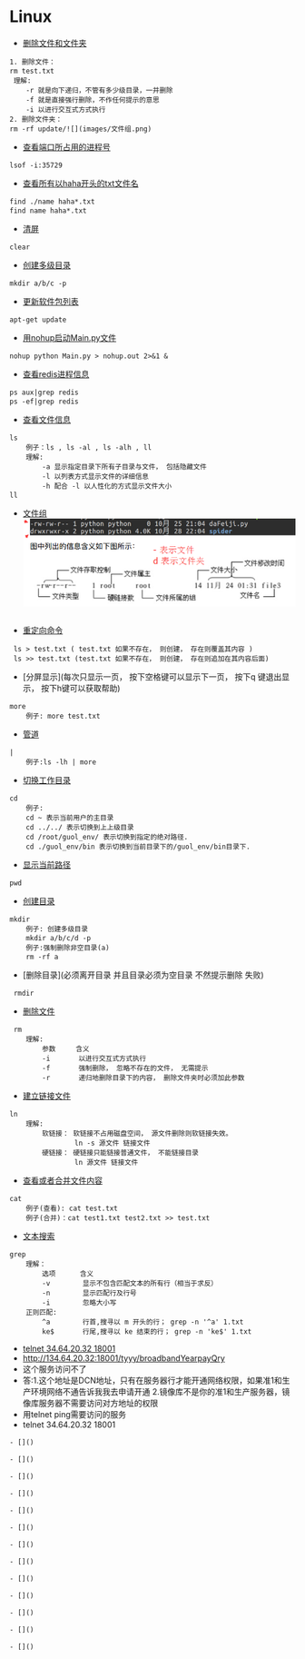 # Linux
- [删除文件和文件夹]()
```
1. 删除文件：
rm test.txt
 理解:
    -r 就是向下递归，不管有多少级目录，一并删除
    -f 就是直接强行删除，不作任何提示的意思
    -i 以进行交互式方式执行
2. 删除文件夹：
rm -rf update/![](images/文件组.png)
```
- [查看端口所占用的进程号]()
```
lsof -i:35729
```
- [查看所有以haha开头的txt文件名]()
```
find ./name haha*.txt
find name haha*.txt
```
- [清屏]()
```
clear
```
- [创建多级目录]()
```
mkdir a/b/c -p
```
- [更新软件包列表]()
```
apt-get update
```
- [用nohup启动Main.py文件](让其在后台运行)
```
nohup python Main.py > nohup.out 2>&1 &
```
- [查看redis进程信息]()
```
ps aux|grep redis
ps -ef|grep redis
```
- [查看⽂件信息]()
```
ls
    例子：ls , ls -al , ls -alh , ll
    理解:
        -a 显示指定⽬录下所有⼦⽬录与⽂件， 包括隐藏⽂件
        -l 以列表⽅式显示⽂件的详细信息
        -h 配合 -l 以⼈性化的⽅式显示⽂件⼤⼩
ll
```
- [文件组]()
![](images\文件组.png)

```

```
- [重定向命令]()
```
 ls > test.txt ( test.txt 如果不存在， 则创建， 存在则覆盖其内容 )
 ls >> test.txt (test.txt 如果不存在， 则创建， 存在则追加在其内容后面)
```
- [分屏显示](每次只显示⼀⻚， 按下空格键可以显示下⼀⻚， 按下q
键退出显示， 按下h键可以获取帮助)
```
more
    例子: more test.txt
```
- [管道](⼀个命令的输出可以通过管道做为另⼀个命令的输⼊)
```
|
    例子:ls -lh | more
```
- [切换⼯作⽬录]()
```
cd
    例子:
    cd ~ 表示当前⽤户的主⽬录
    cd ../../ 表示切换到上上级目录
    cd /root/guol_env/ 表示切换到指定的绝对路径.
    cd ./guol_env/bin 表示切换到当前目录下的/guol_env/bin目录下.
```
- [显示当前路径]()
```
pwd
```
- [创建⽬录]()
```
mkdir
    例子: 创建多级目录
    mkdir a/b/c/d -p
    例子:强制删除非空目录(a)
    rm -rf a
```
- [删除⽬录](必须离开⽬录 并且⽬录必须为空⽬录 不然提示删除
失败)
```
 rmdir
```
- [删除⽂件]()
```
 rm
    理解:
        参数     含义
        -i       以进⾏交互式⽅式执⾏
        -f       强制删除， 忽略不存在的⽂件， ⽆需提示
        -r       递归地删除⽬录下的内容， 删除⽂件夹时必须加此参数
```
- [建⽴链接⽂件]()
```
ln
    理解:
        软链接： 软链接不占⽤磁盘空间， 源⽂件删除则软链接失效。
                ln -s 源⽂件 链接⽂件
        硬链接： 硬链接只能链接普通⽂件， 不能链接⽬录
                ln 源⽂件 链接⽂件
```
- [查看或者合并⽂件内容]()
```
cat
    例子(查看): cat test.txt
    例子(合并)：cat test1.txt test2.txt >> test.txt

```
- [⽂本搜索]()
```
grep
    理解：
        选项      含义
        -v        显示不包含匹配⽂本的所有⾏（相当于求反）
        -n        显示匹配⾏及⾏号
        -i        忽略⼤⼩写
    正则匹配:
        ^a        ⾏⾸,搜寻以 m 开头的⾏； grep -n '^a' 1.txt
        ke$       ⾏尾,搜寻以 ke 结束的⾏； grep -n 'ke$' 1.txt
```
- [telnet 34.64.20.32 18001]()
- http://134.64.20.32:18001/tyyy/broadbandYearpayQry  
- 这个服务访问不了
- 答:1.这个地址是DCN地址，只有在服务器行才能开通网络权限，如果准1和生产环境网络不通告诉我我去申请开通
   2.镜像库不是你的准1和生产服务器，镜像库服务器不需要访问对方地址的权限
- 用telnet ping需要访问的服务 
- telnet 34.64.20.32 18001
```
- []()
```
```
- []()
```
```
- []()
```
```
- []()
```
```
- []()
```
```
- []()
```
```
- []()
```
```
- []()
```
```
- []()
```
```
- []()
```
```
- []()
```
```
- []()
```
```
- []()
```
```
